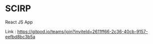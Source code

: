 # SCIRP
React JS App

Link : https://gitpod.io/teams/join?inviteId=2611ff66-2c36-40cb-9157-eefbd8bc3b5a
